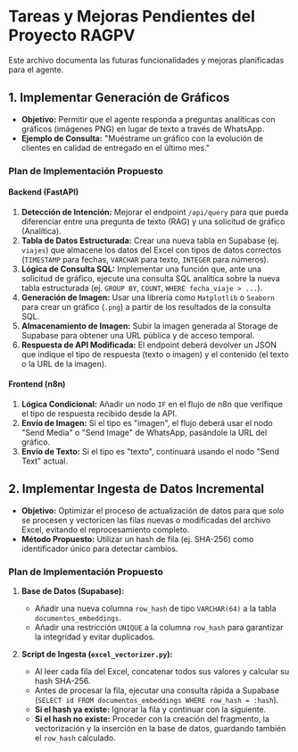 # Tareas y Mejoras Pendientes del Proyecto RAGPV

Este archivo documenta las futuras funcionalidades y mejoras planificadas para el agente.

## 1. Implementar Generación de Gráficos

- **Objetivo:** Permitir que el agente responda a preguntas analíticas con gráficos (imágenes PNG) en lugar de texto a través de WhatsApp.
- **Ejemplo de Consulta:** "Muéstrame un gráfico con la evolución de clientes en calidad de entregado en el último mes."

### Plan de Implementación Propuesto

#### Backend (FastAPI)
1.  **Detección de Intención:** Mejorar el endpoint `/api/query` para que pueda diferenciar entre una pregunta de texto (RAG) y una solicitud de gráfico (Analítica).
2.  **Tabla de Datos Estructurada:** Crear una nueva tabla en Supabase (ej. `viajes`) que almacene los datos del Excel con tipos de datos correctos (`TIMESTAMP` para fechas, `VARCHAR` para texto, `INTEGER` para números).
3.  **Lógica de Consulta SQL:** Implementar una función que, ante una solicitud de gráfico, ejecute una consulta SQL analítica sobre la nueva tabla estructurada (ej. `GROUP BY`, `COUNT`, `WHERE fecha_viaje > ...`).
4.  **Generación de Imagen:** Usar una librería como `Matplotlib` o `Seaborn` para crear un gráfico (`.png`) a partir de los resultados de la consulta SQL.
5.  **Almacenamiento de Imagen:** Subir la imagen generada al Storage de Supabase para obtener una URL pública y de acceso temporal.
6.  **Respuesta de API Modificada:** El endpoint deberá devolver un JSON que indique el tipo de respuesta (texto o imagen) y el contenido (el texto o la URL de la imagen).

#### Frontend (n8n)
1.  **Lógica Condicional:** Añadir un nodo `IF` en el flujo de n8n que verifique el tipo de respuesta recibido desde la API.
2.  **Envío de Imagen:** Si el tipo es "imagen", el flujo deberá usar el nodo "Send Media" o "Send Image" de WhatsApp, pasándole la URL del gráfico.
3.  **Envío de Texto:** Si el tipo es "texto", continuará usando el nodo "Send Text" actual.

## 2. Implementar Ingesta de Datos Incremental

- **Objetivo:** Optimizar el proceso de actualización de datos para que solo se procesen y vectoricen las filas nuevas o modificadas del archivo Excel, evitando el reprocesamiento completo.
- **Método Propuesto:** Utilizar un hash de fila (ej. SHA-256) como identificador único para detectar cambios.

### Plan de Implementación Propuesto

1.  **Base de Datos (Supabase):**
    -   Añadir una nueva columna `row_hash` de tipo `VARCHAR(64)` a la tabla `documentos_embeddings`.
    -   Añadir una restricción `UNIQUE` a la columna `row_hash` para garantizar la integridad y evitar duplicados.

2.  **Script de Ingesta (`excel_vectorizer.py`):**
    -   Al leer cada fila del Excel, concatenar todos sus valores y calcular su hash SHA-256.
    -   Antes de procesar la fila, ejecutar una consulta rápida a Supabase (`SELECT id FROM documentos_embeddings WHERE row_hash = :hash`).
    -   **Si el hash ya existe:** Ignorar la fila y continuar con la siguiente.
    -   **Si el hash no existe:** Proceder con la creación del fragmento, la vectorización y la inserción en la base de datos, guardando también el `row_hash` calculado. 